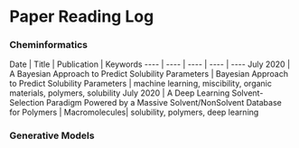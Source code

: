 # Paper Reading Log

### Cheminformatics
Date | Title | Publication | Keywords
---- | ---- | ---- | ---- | ----
July 2020 | A Bayesian Approach to Predict Solubility Parameters |  Bayesian Approach to Predict Solubility Parameters | machine learning, miscibility,  organic materials,  polymers,  solubility
July 2020 | A Deep Learning Solvent-Selection Paradigm Powered by a Massive Solvent/NonSolvent Database for Polymers | Macromolecules| solubility, polymers, deep learning



### Generative Models
